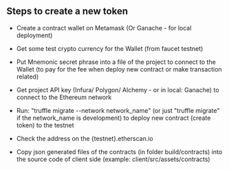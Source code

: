 ## Steps to create a new token
* Create a contract wallet on Metamask (Or Ganache - for local deployment)

* Get some test crypto currency for the Wallet (from faucet testnet)

* Put Mnemonic secret phrase into a file of the project to connect to the Wallet (to pay for the fee when deploy new contract or make transaction related)

* Get project API key (Infura/ Polygon/ Alchemy - or in local: Ganache) to connect to the Ethereum network

* Run: "truffle migrate --network network_name" (or just "truffle migrate" if the network_name is development)
 to deploy new contract (create token) to the testnet

* Check the address on the {testnet}.etherscan.io

* Copy json generated files of the contracts (in folder build/contracts) into the source code of client side (example: client/src/assets/contracts)
